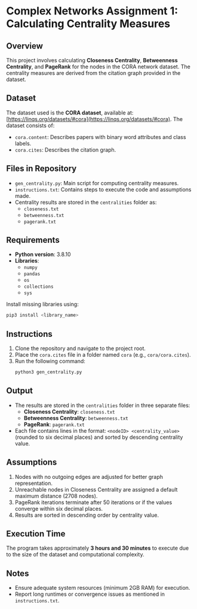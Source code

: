 # Complex Networks Assignment 1: Calculating Centrality Measures

## Overview
This project involves calculating **Closeness Centrality**, **Betweenness Centrality**, and **PageRank** for the nodes in the CORA network dataset. The centrality measures are derived from the citation graph provided in the dataset.

## Dataset
The dataset used is the **CORA dataset**, available at: [https://linqs.org/datasets/#cora](https://linqs.org/datasets/#cora). The dataset consists of:
- `cora.content`: Describes papers with binary word attributes and class labels.
- `cora.cites`: Describes the citation graph.

## Files in Repository
- `gen_centrality.py`: Main script for computing centrality measures.
- `instructions.txt`: Contains steps to execute the code and assumptions made.
- Centrality results are stored in the `centralities` folder as:
  - `closeness.txt`
  - `betweenness.txt`
  - `pagerank.txt`

## Requirements
- **Python version**: 3.8.10
- **Libraries**:
  - `numpy`
  - `pandas`
  - `os`
  - `collections`
  - `sys`

Install missing libraries using:
```bash
pip3 install <library_name>
```

## Instructions
1. Clone the repository and navigate to the project root.
2. Place the `cora.cites` file in a folder named `cora` (e.g., `cora/cora.cites`).
3. Run the following command:
   ```bash
   python3 gen_centrality.py
   ```

## Output
- The results are stored in the `centralities` folder in three separate files:
  - **Closeness Centrality**: `closeness.txt`
  - **Betweenness Centrality**: `betweenness.txt`
  - **PageRank**: `pagerank.txt`
- Each file contains lines in the format: `<nodeID> <centrality_value>` (rounded to six decimal places) and sorted by descending centrality value.

## Assumptions
1. Nodes with no outgoing edges are adjusted for better graph representation.
2. Unreachable nodes in Closeness Centrality are assigned a default maximum distance (2708 nodes).
3. PageRank iterations terminate after 50 iterations or if the values converge within six decimal places.
4. Results are sorted in descending order by centrality value.

## Execution Time
The program takes approximately **3 hours and 30 minutes** to execute due to the size of the dataset and computational complexity.

## Notes
- Ensure adequate system resources (minimum 2GB RAM) for execution.
- Report long runtimes or convergence issues as mentioned in `instructions.txt`.
